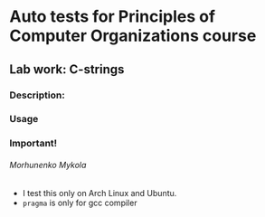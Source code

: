 # Auto tests for Principles of Computer Organizations course
## Lab work: C-strings

### Description:

### Usage

<mark>  </mark>

### Important!

###### Morhunenko Mykola 
- I test this only on Arch Linux and Ubuntu.
- `pragma` is only for gcc compiler

